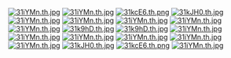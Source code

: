 [![31iYMn.th.jpg](https://s2.ax1x.com/2020/02/23/31iYMn.th.jpg)](https://imgchr.com/i/31iYMn)
[![31iYMn.th.jpg](https://s2.ax1x.com/2020/02/23/31iYMn.th.jpg)](https://imgchr.com/i/31iYMn)
[![31kcE6.th.png](https://s2.ax1x.com/2020/02/23/31kcE6.th.png)](https://imgchr.com/i/31kcE6)
[![31kJH0.th.jpg](https://s2.ax1x.com/2020/02/23/31kJH0.th.jpg)](https://imgchr.com/i/31kJH0)
[![31iYMn.th.jpg](https://s2.ax1x.com/2020/02/23/31iYMn.th.jpg)](https://imgchr.com/i/31iYMn)
[![31iYMn.th.jpg](https://s2.ax1x.com/2020/02/23/31iYMn.th.jpg)](https://imgchr.com/i/31iYMn)
[![31iYMn.th.jpg](https://s2.ax1x.com/2020/02/23/31iYMn.th.jpg)](https://imgchr.com/i/31iYMn)
[![31iYMn.th.jpg](https://s2.ax1x.com/2020/02/23/31iYMn.th.jpg)](https://imgchr.com/i/31iYMn)
[![31iYMn.th.jpg](https://s2.ax1x.com/2020/02/23/31iYMn.th.jpg)](https://imgchr.com/i/31iYMn)
[![31k9hD.th.jpg](https://s2.ax1x.com/2020/02/23/31k9hD.th.jpg)](https://imgchr.com/i/31k9hD)
[![31k9hD.th.jpg](https://s2.ax1x.com/2020/02/23/31k9hD.th.jpg)](https://imgchr.com/i/31k9hD)
[![31iYMn.th.jpg](https://s2.ax1x.com/2020/02/23/31iYMn.th.jpg)](https://imgchr.com/i/31iYMn)
[![31iYMn.th.jpg](https://s2.ax1x.com/2020/02/23/31iYMn.th.jpg)](https://imgchr.com/i/31iYMn)
[![31iYMn.th.jpg](https://s2.ax1x.com/2020/02/23/31iYMn.th.jpg)](https://imgchr.com/i/31iYMn)
[![31iYMn.th.jpg](https://s2.ax1x.com/2020/02/23/31iYMn.th.jpg)](https://imgchr.com/i/31iYMn)
[![31iYMn.th.jpg](https://s2.ax1x.com/2020/02/23/31iYMn.th.jpg)](https://imgchr.com/i/31iYMn)
[![31iYMn.th.jpg](https://s2.ax1x.com/2020/02/23/31iYMn.th.jpg)](https://imgchr.com/i/31iYMn)
[![31kJH0.th.jpg](https://s2.ax1x.com/2020/02/23/31kJH0.th.jpg)](https://imgchr.com/i/31kJH0)
[![31kcE6.th.png](https://s2.ax1x.com/2020/02/23/31kcE6.th.png)](https://imgchr.com/i/31kcE6)
[![31iYMn.th.jpg](https://s2.ax1x.com/2020/02/23/31iYMn.th.jpg)](https://imgchr.com/i/31iYMn)
